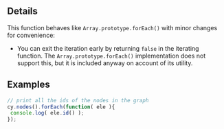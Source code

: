 ## Details

This function behaves like `Array.prototype.forEach()` with minor changes for convenience:

 * You can exit the iteration early by returning `false` in the iterating function.  The `Array.prototype.forEach()` implementation does not support this, but it is included anyway on account of its utility.


 ## Examples

 ```js
// print all the ids of the nodes in the graph
cy.nodes().forEach(function( ele ){
  console.log( ele.id() );
});
 ```